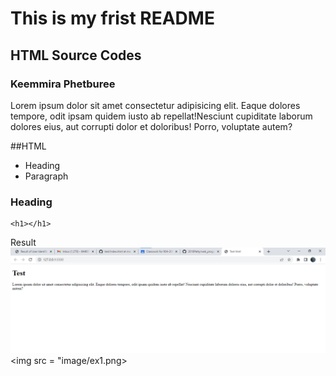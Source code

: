 # This is my frist README
## HTML Source Codes
### Keemmira Phetburee

Lorem ipsum dolor sit amet consectetur adipisicing elit. Eaque dolores tempore, odit ipsam quidem iusto ab repellat!Nesciunt cupiditate laborum dolores eius, aut corrupti dolor et doloribus! Porro, voluptate autem?

##HTML
- Heading
- Paragraph

### Heading
```
<h1></h1>
```

Result
!['roadmap'](images/ex1.png)
<img src = "image/ex1.png>

